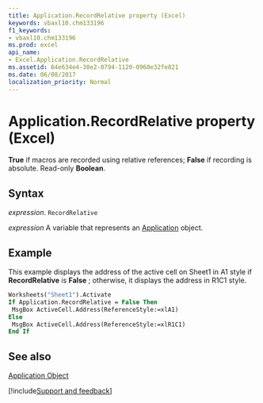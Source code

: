 ```yaml
---
title: Application.RecordRelative property (Excel)
keywords: vbaxl10.chm133196
f1_keywords:
- vbaxl10.chm133196
ms.prod: excel
api_name:
- Excel.Application.RecordRelative
ms.assetid: 64e634e4-30e2-0794-1120-0960e32fe821
ms.date: 06/08/2017
localization_priority: Normal
---
```



# Application.RecordRelative property (Excel)

 **True** if macros are recorded using relative references; **False** if recording is absolute. Read-only **Boolean**.


## Syntax

_expression_. `RecordRelative`

_expression_ A variable that represents an [Application](Excel.Application-graph-property.md) object.


## Example

This example displays the address of the active cell on Sheet1 in A1 style if  **RecordRelative** is **False** ; otherwise, it displays the address in R1C1 style.


```vb
Worksheets("Sheet1").Activate 
If Application.RecordRelative = False Then 
 MsgBox ActiveCell.Address(ReferenceStyle:=xlA1) 
Else 
 MsgBox ActiveCell.Address(ReferenceStyle:=xlR1C1) 
End If
```


## See also


[Application Object](Excel.Application(object).md)

[!include[Support and feedback](~/includes/feedback-boilerplate.md)]